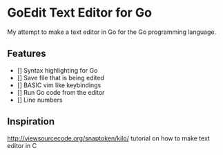 # GoEdit Text Editor for Go

My attempt to make a text editor in Go for the Go programming language.

## Features
- [] Syntax highlighting for Go
- [] Save file that is being edited
- [] BASIC vim like keybindings
- [] Run Go code from the editor
- [] Line numbers

## Inspiration
http://viewsourcecode.org/snaptoken/kilo/ tutorial on how to make text editor in C

